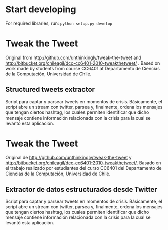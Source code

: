 # Start developing

For required libraries, run:
<code>python setup.py develop</code>

# Tweak the Tweet

Original from http://github.com/unthinkingly/tweak-the-tweet and http://bitbucket.org/chileagil/dcc-cc6401-2010-tweakthetweet/ . Based on work made by students from course CC6401 at Departamento de Ciencias de la Computación, Universidad de Chile.

## Structured tweets extractor

Script para captar y parsear tweets en momentos de crisis. Básicamente, el script abre un stream con twitter, parsea y, finalmente, ordena los mensajes que tengan ciertos hashtag, los cuales permiten identificar que dicho mensaje contiene información relacionada con la crisis para la cual se levantó esta aplicación.

# Tweak the Tweet

Original de http://github.com/unthinkingly/tweak-the-tweet y http://bitbucket.org/chileagil/dcc-cc6401-2010-tweakthetweet/. Basado en el trabajo realizado por estudiantes del curso CC6401 del Departamento de Ciencias de la Computación, Universidad de Chile.

## Extractor de datos estructurados desde Twitter

Script para captar y parsear tweets en momentos de crisis. Básicamente, el script abre un stream con twitter, parsea y, finalmente, ordena los mensajes que tengan ciertos hashtag, los cuales permiten identificar que dicho mensaje contiene información relacionada con la crisis para la cual se levantó esta aplicación.
